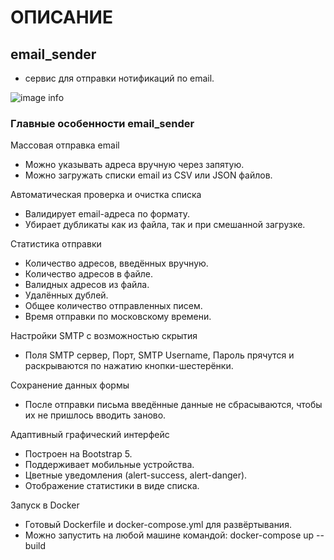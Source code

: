 # ОПИСАНИЕ

## email_sender 
* сервис для отправки нотификаций по email.

![image info](images/email_sender.png)

### Главные особенности email_sender

Массовая отправка email
- Можно указывать адреса вручную через запятую.
- Можно загружать списки email из CSV или JSON файлов.


Автоматическая проверка и очистка списка
- Валидирует email-адреса по формату.
- Убирает дубликаты как из файла, так и при смешанной загрузке.

Статистика отправки
- Количество адресов, введённых вручную.
- Количество адресов в файле.
- Валидных адресов из файла.
- Удалённых дублей.
- Общее количество отправленных писем.
- Время отправки по московскому времени.

Настройки SMTP с возможностью скрытия
- Поля SMTP сервер, Порт, SMTP Username, Пароль прячутся и раскрываются по нажатию кнопки-шестерёнки.

Сохранение данных формы
- После отправки письма введённые данные не сбрасываются, чтобы их не пришлось вводить заново.

Адаптивный графический интерфейс
- Построен на Bootstrap 5.
- Поддерживает мобильные устройства.
- Цветные уведомления (alert-success, alert-danger).
- Отображение статистики в виде списка.

Запуск в Docker
- Готовый Dockerfile и docker-compose.yml для развёртывания.
- Можно запустить на любой машине командой: docker-compose up --build
